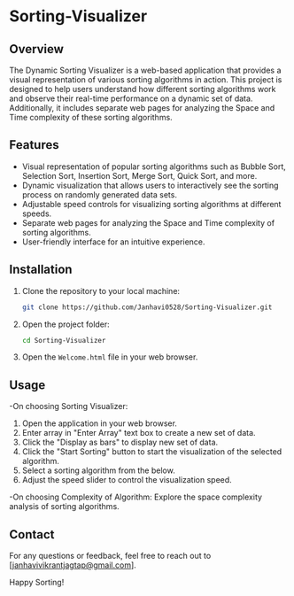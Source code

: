 # Sorting-Visualizer

## Overview

The Dynamic Sorting Visualizer is a web-based application that provides a visual representation of various sorting algorithms in action. This project is designed to help users understand how different sorting algorithms work and observe their real-time performance on a dynamic set of data. Additionally, it includes separate web pages for analyzing the Space and Time complexity of these sorting algorithms.

## Features

- Visual representation of popular sorting algorithms such as Bubble Sort, Selection Sort, Insertion Sort, Merge Sort, Quick Sort, and more.
- Dynamic visualization that allows users to interactively see the sorting process on randomly generated data sets.
- Adjustable speed controls for visualizing sorting algorithms at different speeds.
- Separate web pages for analyzing the Space and Time complexity of sorting algorithms.
- User-friendly interface for an intuitive experience.

## Installation

1. Clone the repository to your local machine:

    ```bash
    git clone https://github.com/Janhavi0528/Sorting-Visualizer.git
    ```

2. Open the project folder:

    ```bash
    cd Sorting-Visualizer
    ```

3. Open the `Welcome.html` file in your web browser.

## Usage

-On choosing Sorting Visualizer:
1. Open the application in your web browser.
2. Enter array in "Enter Array" text box to create a new set of data.
3. Click the "Display as bars" to display new set of data.
4. Click the "Start Sorting" button to start the visualization of the selected algorithm.
5. Select a sorting algorithm from the below.
6. Adjust the speed slider to control the visualization speed.

-On choosing Complexity of Algorithm:
Explore the space complexity analysis of sorting algorithms.

## Contact

For any questions or feedback, feel free to reach out to [janhavivikrantjagtap@gmail.com].

Happy Sorting!
